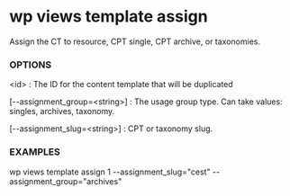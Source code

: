 # wp views template assign

Assign the CT to resource, CPT single, CPT archive, or taxonomies.

### OPTIONS

&lt;id&gt;
: The ID for the content template that will be duplicated

[\--assignment_group=&lt;string&gt;]
: The usage group type. Can take values: singles, archives, taxonomy.

[\--assignment_slug=&lt;string&gt;]
: CPT or taxonomy slug.

### EXAMPLES

   wp views template assign 1 --assignment_slug="cest" --assignment_group="archives"


